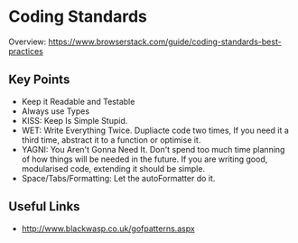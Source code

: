 # Coding Standards

Overview: https://www.browserstack.com/guide/coding-standards-best-practices

## Key Points

- Keep it Readable and Testable
- Always use Types
- KISS: Keep Is Simple Stupid.
- WET: Write Everything Twice. Dupliacte code two times, If you need it a third time, abstract it to a function or optimise it.
- YAGNI: You Aren't Gonna Need It. Don't spend too much time planning of how things will be needed in the future. If you are writing good, modularised code, extending it should be simple.
- Space/Tabs/Formatting: Let the autoFormatter do it.

## Useful Links

- http://www.blackwasp.co.uk/gofpatterns.aspx
